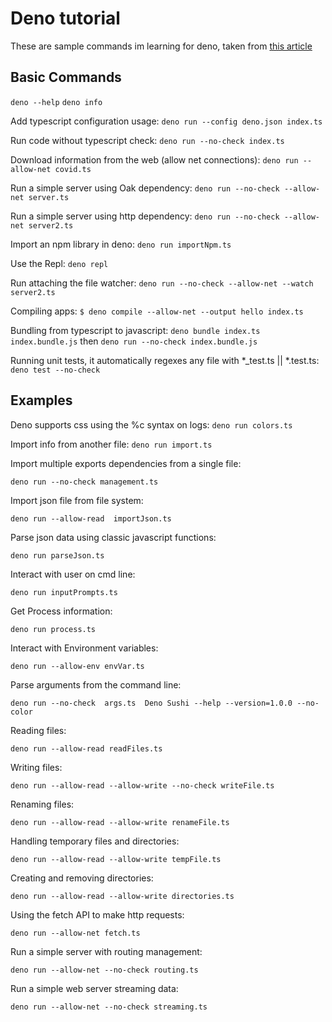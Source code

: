 # Deno tutorial

These are sample commands im learning for deno, taken from [this article](https://blog.appsignal.com/2022/02/09/an-introduction-to-deno-is-it-better-than-nodejs.html)


## Basic Commands

`deno --help`
`deno info` 

Add typescript configuration usage:
`deno run --config deno.json index.ts`

Run code without typescript check:
`deno run --no-check index.ts`

Download information from the web (allow net connections):
`deno run --allow-net covid.ts`

Run a simple server using Oak dependency:
`deno run --no-check --allow-net server.ts`

Run a simple server using http dependency:
`deno run --no-check --allow-net server2.ts`

Import an npm library in deno:
`deno run importNpm.ts`

Use the Repl:
`deno repl`

Run attaching the file watcher:
`deno run --no-check --allow-net --watch server2.ts`

Compiling apps:
`$ deno compile --allow-net --output hello index.ts`

Bundling from typescript to javascript:
`deno bundle index.ts index.bundle.js` then `deno run --no-check index.bundle.js`

Running unit tests, it automatically regexes any file with *_test.ts || *.test.ts:
`deno test --no-check`

## Examples

Deno supports css using the %c syntax on logs:
`deno run colors.ts`

Import info from another file:
`deno run import.ts`

Import multiple exports dependencies from a single file:

`deno run --no-check management.ts`

Import json file from file system:

`deno run --allow-read  importJson.ts`

Parse json data using classic javascript functions:

`deno run parseJson.ts`

Interact with user on cmd line:

`deno run inputPrompts.ts`

Get Process information:

`deno run process.ts`

Interact with Environment variables:

`deno run --allow-env envVar.ts` 

Parse arguments from the command line:

`deno run --no-check  args.ts  Deno Sushi --help --version=1.0.0 --no-color`

Reading files:

`deno run --allow-read readFiles.ts`

Writing files: 

`deno run --allow-read --allow-write --no-check writeFile.ts`

Renaming files:

`deno run --allow-read --allow-write renameFile.ts`

Handling temporary files and directories:

`deno run --allow-read --allow-write tempFile.ts`

Creating and removing directories:

`deno run --allow-read --allow-write directories.ts`

Using the fetch API to make http requests:

`deno run --allow-net fetch.ts`

Run a simple server with routing management:

`deno run --allow-net --no-check routing.ts`

Run a simple web server streaming data:

`deno run --allow-net --no-check streaming.ts`
